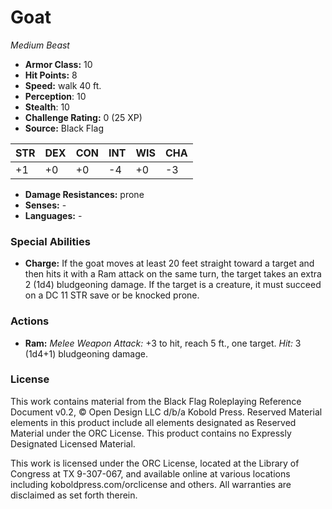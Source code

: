 # Goat

*Medium* *Beast*

- **Armor Class:** 10
- **Hit Points:** 8 
- **Speed:** walk 40 ft.
- **Perception**: 10
- **Stealth**: 10
- **Challenge Rating:** 0 (25 XP)
- **Source:** Black Flag

| STR | DEX | CON | INT | WIS | CHA |
| --- | --- | --- | --- | --- | --- |
| +1 | +0 | +0 | -4 | +0 | -3 |

- **Damage Resistances:** prone
- **Senses:** -
- **Languages:** -

### Special Abilities

- **Charge:** If the goat moves at least 20 feet straight toward a target and then hits it with a Ram attack on the same turn, the target takes an extra 2 (1d4) bludgeoning damage. If the target is a creature, it must succeed on a DC 11 STR save or be knocked prone.

### Actions

- **Ram:** _Melee Weapon Attack:_ +3 to hit, reach 5 ft., one target. _Hit:_ 3 (1d4+1) bludgeoning damage.


### License

This work contains material from the Black Flag Roleplaying Reference Document v0.2, © Open Design LLC d/b/a Kobold Press. Reserved Material elements in this product include all elements designated as Reserved Material under the ORC License. This product contains no Expressly Designated Licensed Material.

This work is licensed under the ORC License, located at the Library of Congress at TX 9-307-067, and available online at various locations including koboldpress.com/orclicense and others. All warranties are disclaimed as set forth therein.
